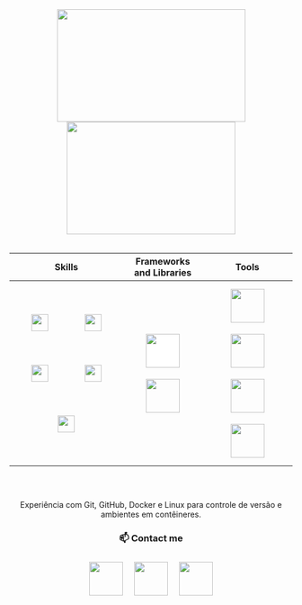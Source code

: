 <div align="center">
<a href="https://github.com/gabriecgaldino">
        <img src="https://github-readme-stats.vercel.app/api?username=gabriecgaldino&show_icons=true&theme=radical" style="height: 200px; width: 335px;"/>
</a>
<a href="https://github.com/gabriecgaldino">
        <img src="https://github-readme-stats.vercel.app/api/top-langs/?username=gabriecgaldino&layout=compact&theme=radical" style="height: 200px; width: 300px;"/>
</a>
</br>
      

</br>
<table>
        <tr>
                <th>
                        Skills
                </th>
                <th>
                        Frameworks and Libraries
                </th>
                <th>
                        Tools  
                </th>
        </tr>
        <tbody>
                <tr>
                        <th>
                              <img src="https://cdn.jsdelivr.net/gh/devicons/devicon/icons/python/python-original.svg" width="30" height="30" style="margin: 30px;"/>
                              <img src="https://cdn.jsdelivr.net/gh/devicons/devicon/icons/javascript/javascript-original.svg" width="30" height="30" style="margin: 30px;"/>
                              <img src="https://cdn.jsdelivr.net/gh/devicons/devicon/icons/mysql/mysql-original.svg" width="30" height="30" style="margin: 30px;"/>
                              <img src="https://cdn.jsdelivr.net/gh/devicons/devicon/icons/html5/html5-original.svg" width="30" height="30" style="margin: 30px;"/>
                              <img src="https://cdn.jsdelivr.net/gh/devicons/devicon/icons/css3/css3-original.svg" width="30" height="30" style="margin: 30px;"/>     
                        </th>
                        <th>
                              <img src="https://cdn.jsdelivr.net/gh/devicons/devicon/icons/django/django-plain.svg" width="60" height="60" style="margin: 10px; background:white;"/>
                              <img src="https://cdn.jsdelivr.net/gh/devicons/devicon/icons/bootstrap/bootstrap-plain.svg" width="60" height="60" style="margin: 10px;"/>   
                        </th>
                        <th>
                               <img src="https://cdn.jsdelivr.net/gh/devicons/devicon/icons/git/git-original.svg" width="60" height="60" style="margin: 10px;"/>
                               <img src="https://cdn.jsdelivr.net/gh/devicons/devicon/icons/github/github-original.svg" width="60" height="60" style="margin: 10px;"/>
                               <img src="https://cdn.jsdelivr.net/gh/devicons/devicon/icons/docker/docker-original.svg" width="60" height="60" style="margin: 10px;"/>
                               <img src="https://cdn.jsdelivr.net/gh/devicons/devicon/icons/linux/linux-original.svg" width="60" height="60" style="margin: 10px;"/>
                        </th>
                </tr>
        </tbody>
</table>

#### 
<div style="display: flex; flex-wrap: wrap; justify-content: center; margin-bottom: 20px;">
  
</div>

#### 
<div style="display: flex; flex-wrap: wrap; justify-content: center; margin-bottom: 20px;">
  
</div>

<p>Experiência com Git, GitHub, Docker e Linux para controle de versão e ambientes em contêineres.</p>

### 📫 Contact me

<div style="display: flex; justify-content: center; margin-bottom: 20px;">
  <a href="https://www.linkedin.com/in/seu-usuario" target="_blank">
      <img src="https://cdn.jsdelivr.net/gh/devicons/devicon/icons/linkedin/linkedin-original.svg" width="60" height="60" style="margin: 10px;"/>
  </a>
  
  <a href="mailto:seu-email@exemplo.com">
      <img src="https://img.icons8.com/ios-glyphs/30/000000/email.png" width="60" height="60" style="margin: 10px;"/>
  </a>
  
  <a href="https://www.instagram.com/seu-usuario" target="_blank">
      <img src="https://cdn.jsdelivr.net/gh/devicons/devicon/icons/instagram/instagram-original.svg" width="60" height="60" style="margin: 10px;"/>
  </a>
</div>


</div>

